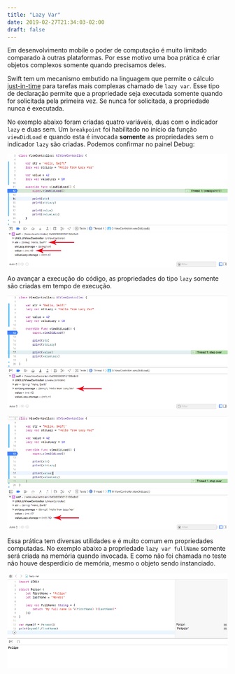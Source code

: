```yaml
---
title: "Lazy Var"
date: 2019-02-27T21:34:03-02:00
draft: false
---
```


Em desenvolvimento mobile o poder de computação é muito limitado comparado à outras plataformas. Por esse motivo uma boa prática é criar objetos complexos somente quando precisamos deles.

Swift tem um mecanismo embutido na linguagem que permite o cálculo [just-in-time](https://en.wikipedia.org/wiki/Just-in-time_compilation) para tarefas mais complexas chamado de `lazy var`. Esse tipo de declaração permite que a propriedade seja executada somente quando for solicitada pela primeira vez. Se nunca for solicitada, a propriedade nunca é executada.

No exemplo abaixo foram criadas quatro variáveis, duas com o indicador `lazy` e duas sem. Um `breakpoint` foi habilitado no início da função `viewDidLoad` e quando esta é invocada **somente** as propriedades sem o indicador `lazy` são criadas. Podemos confirmar no painel Debug:

![Var criada](var-criada.png)

Ao avançar a execução do código, as propriedades do tipo `lazy` somente são criadas em tempo de execução.

![Lazy var criada 1](lazy-var-criada-1.png)

![Lazy var criada 2](lazy-var-criada-2.png)

Essa prática tem diversas utilidades e é muito comum em propriedades computadas. No exemplo abaixo a propriedade `lazy var fullName` somente será criada na memória quando invocada. E como não foi chamada no teste não houve desperdício de memória, mesmo o objeto sendo instanciado.

![Lazy var não invocada](lazy-var-nao-invocada.png)
